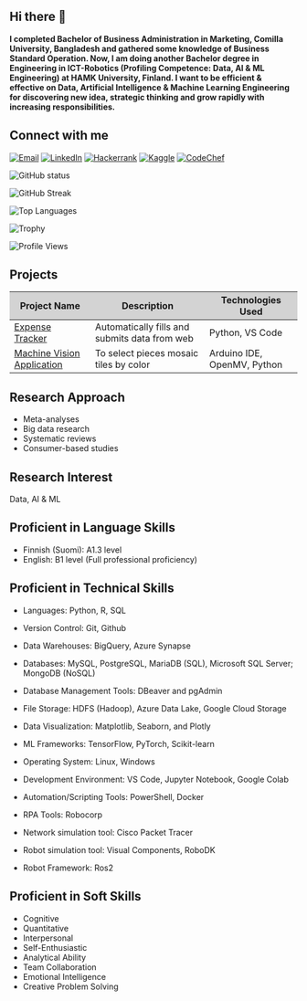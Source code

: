 ## Hi there 👋

**I completed Bachelor of Business Administration in Marketing, Comilla University, Bangladesh and gathered some knowledge of Business Standard Operation. Now, I am doing another Bachelor degree in Engineering in ICT-Robotics (Profiling Competence: Data, AI & ML Engineering) at HAMK University, Finland. I want to be efficient & effective on Data, Artificial Intelligence & Machine Learning Engineering for discovering new idea, strategic thinking and grow rapidly with increasing responsibilities.**

## Connect with me
[![Email](https://img.shields.io/badge/-blue?style=flat&logo=gmail)](mailto:jahid.islam@zohomail.com)
[![LinkedIn](https://img.shields.io/badge/-LinkedIn-0077B5?style=flat&logo=linkedin&logoColor=white)](https://www.linkedin.com/in/jahidulislamin/)
[![Hackerrank](https://img.shields.io/badge/-1DA1F2?style=flat&logo=hackerrank&logoColor=white)](https://www.hackerrank.com/profile/jahidulislam2636)
[![Kaggle](https://img.shields.io/badge/-1DA1F2?style=flat&logo=kaggle&logoColor=white)](https://www.kaggle.com/jahid0)
[![CodeChef](https://img.shields.io/badge/-1DA1F2?style=flat&logo=codechef&logoColor=white)](https://www.codechef.com/users/jahidcode)

![GitHub status](https://github-readme-stats.vercel.app/api?username=jahid-github&show_icons=true&theme=radical)

![GitHub Streak](https://streak-stats.demolab.com/?user=jahid-github&theme=radical)

![Top Languages](https://github-readme-stats.vercel.app/api/top-langs/?username=jahid-github&layout=compact&theme=radical)

![Trophy](https://github-profile-trophy.vercel.app/?username=jahid-github&theme=onestar)

![Profile Views](https://komarev.com/ghpvc/?username=jahid-github&color=blue)

## Projects

<table>
  <thead style="background-color: #D3D3D3;"> <!-- Ash color for the header -->
    <tr>
      <th>Project Name</th>
      <th>Description</th>
      <th>Technologies Used</th>
    </tr>
  </thead>
  <tbody>
    <tr>
      <td><a href="https://github.com/jahid-github/RPA-Expense-Tracker">Expense Tracker</a></td>
      <td>Automatically fills and submits data from web</td>
      <td>Python, VS Code</td>
    </tr>
    <tr>
      <td><a href="https://github.com/jahid-github/A-machine-vision-application-with-Arduino-Nicla-Vision-to-select-pieces-mosaic-tiles-by-color">Machine Vision Application</a></td>
      <td>To select pieces mosaic tiles by color</td>
      <td>Arduino IDE, OpenMV, Python</td>
    </tr>
  </tbody>
</table>

## Research Approach
- Meta-analyses
- Big data research 
- Systematic reviews
- Consumer-based studies
  
## Research Interest
Data, AI & ML

## Proficient in Language Skills
- Finnish (Suomi): A1.3 level
- English: B1 level (Full professional proficiency)

## Proficient in Technical Skills
- Languages: Python, R, SQL
- Version Control: Git, Github
- Data Warehouses: BigQuery, Azure Synapse
- Databases: MySQL, PostgreSQL, MariaDB (SQL), Microsoft SQL Server; MongoDB (NoSQL)
- Database Management Tools: DBeaver and pgAdmin
- File Storage: HDFS (Hadoop), Azure Data Lake, Google Cloud Storage
- Data Visualization: Matplotlib, Seaborn, and Plotly
- ML Frameworks: TensorFlow, PyTorch, Scikit-learn
- Operating System: Linux, Windows
- Development Environment: VS Code, Jupyter Notebook, Google Colab
- Automation/Scripting Tools: PowerShell, Docker
- RPA Tools: Robocorp






- Network simulation tool: Cisco Packet Tracer
- Robot simulation tool: Visual Components, RoboDK
- Robot Framework: Ros2
  
## Proficient in Soft Skills
- Cognitive
- Quantitative
- Interpersonal
- Self-Enthusiastic
- Analytical Ability
- Team Collaboration 
- Emotional Intelligence
- Creative Problem Solving 
